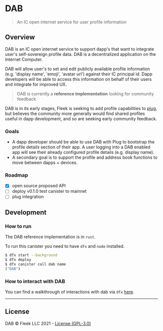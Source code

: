 # DAB

> An IC open internet service for user profile information

## Overview

DAB is an IC open internet service to support dapp's that want to integrate user's self-sovereign profile data. DAB is a decentralized application on the Internet Computer.

DAB will allow user's to set and edit publicly available profile information (e.g. 'display name', 'emoji', 'avatar url') against their IC principal id. Dapp developers will be able to access this information on behalf of their users and integrate for improved UX.

> DAB is currently a **reference implementation** looking for community feedback

DAB is in its early stages, Fleek is seeking to add profile capabilities to [plug](https://github.com/psychedelic/plug), but believes the community more generally would find shared profiles useful in dapp development, and so are seeking early community feedback.

### Goals

* A dapp developer should be able to use DAB with Plug to bootstrap the profile details section of their app. A user logging into a DAB enabled app will see their already configured profile details (e.g. display name).
* A secondary goal is to support the profile and address book functions to move between dapps + devices.

### Roadmap

* [x] open source proposed API
* [ ] deploy v0.1.0 test canister to mainnet
* [ ] plug integration

## Development

### How to run

The DAB reference implementation is in `rust`.

To run this canister you need to have `dfx` and `node` installed.

``` bash
$ dfx start --background
$ dfx deploy
$ dfx canister call dab name
("DAB")
```

### How to interact with DAB

You can find a walkthrough of interactions with dab via `dfx` [here](https://github.com/Psychedelic/dab/blob/main/dab/README.md).

----

## License

DAB © Fleek LLC 2021 - [License (GPL-3.0)](https://github.com/Psychedelic/dab/blob/main/LICENSE)
